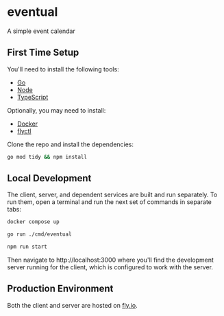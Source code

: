 # eventual

A simple event calendar

## First Time Setup

You'll need to install the following tools:
- [Go](https://go.dev/)
- [Node](https://nodejs.org/)
- [TypeScript](https://www.typescriptlang.org/)

Optionally, you may need to install:
- [Docker](https://www.docker.com/)
- [flyctl](https://fly.io/docs/flyctl/)

Clone the repo and install the dependencies:

```sh
go mod tidy && npm install
```

## Local Development

The client, server, and dependent services are built and run separately. To run them, open a terminal and run the next set of commands in separate tabs:

```sh
docker compose up
```

```sh
go run ./cmd/eventual
```

```sh
npm run start
```

Then navigate to http://localhost:3000 where you'll find the development server running for the client, which is configured to work with the server.

## Production Environment

Both the client and server are hosted on [fly.io](https://fly.io/).
